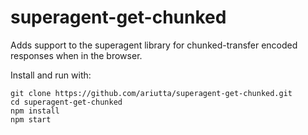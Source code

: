 # superagent-get-chunked

Adds support to the superagent library for chunked-transfer encoded responses when in the browser.

Install and run with:

```
git clone https://github.com/ariutta/superagent-get-chunked.git
cd superagent-get-chunked
npm install
npm start
```
